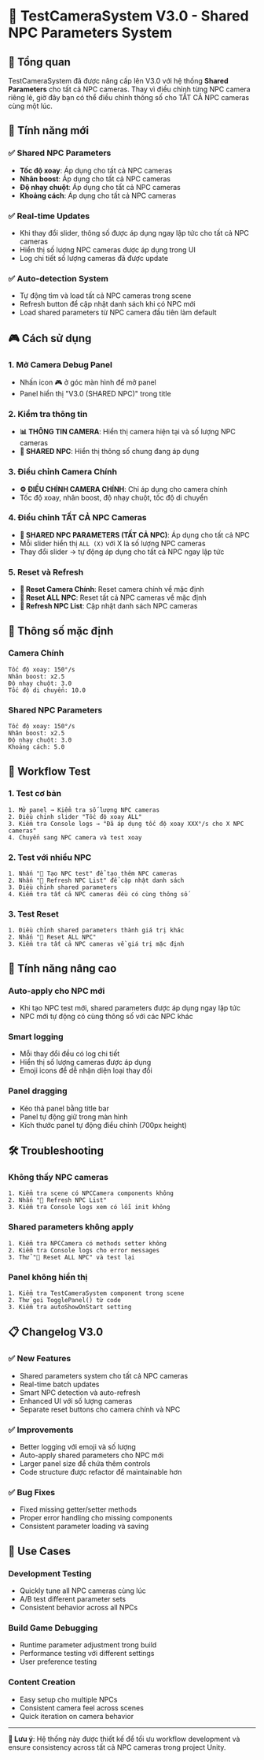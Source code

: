 # 🎯 TestCameraSystem V3.0 - Shared NPC Parameters System

## 📖 Tổng quan

TestCameraSystem đã được nâng cấp lên V3.0 với hệ thống **Shared Parameters** cho tất cả NPC cameras. Thay vì điều chỉnh từng NPC camera riêng lẻ, giờ đây bạn có thể điều chỉnh thông số cho TẤT CẢ NPC cameras cùng một lúc.

## 🔧 Tính năng mới

### ✅ Shared NPC Parameters
- **Tốc độ xoay**: Áp dụng cho tất cả NPC cameras
- **Nhân boost**: Áp dụng cho tất cả NPC cameras  
- **Độ nhạy chuột**: Áp dụng cho tất cả NPC cameras
- **Khoảng cách**: Áp dụng cho tất cả NPC cameras

### ✅ Real-time Updates
- Khi thay đổi slider, thông số được áp dụng ngay lập tức cho tất cả NPC cameras
- Hiển thị số lượng NPC cameras được áp dụng trong UI
- Log chi tiết số lượng cameras đã được update

### ✅ Auto-detection System
- Tự động tìm và load tất cả NPC cameras trong scene
- Refresh button để cập nhật danh sách khi có NPC mới
- Load shared parameters từ NPC camera đầu tiên làm default

## 🎮 Cách sử dụng

### 1. Mở Camera Debug Panel
- Nhấn icon 🎮 ở góc màn hình để mở panel
- Panel hiển thị "V3.0 (SHARED NPC)" trong title

### 2. Kiểm tra thông tin
- **📊 THÔNG TIN CAMERA**: Hiển thị camera hiện tại và số lượng NPC cameras
- **🔗 SHARED NPC**: Hiển thị thông số chung đang áp dụng

### 3. Điều chỉnh Camera Chính
- **⚙️ ĐIỀU CHỈNH CAMERA CHÍNH**: Chỉ áp dụng cho camera chính
- Tốc độ xoay, nhân boost, độ nhạy chuột, tốc độ di chuyển

### 4. Điều chỉnh TẤT CẢ NPC Cameras
- **🎯 SHARED NPC PARAMETERS (TẤT CẢ NPC)**: Áp dụng cho tất cả NPC
- Mỗi slider hiển thị `ALL (X)` với X là số lượng NPC cameras
- Thay đổi slider → tự động áp dụng cho tất cả NPC ngay lập tức

### 5. Reset và Refresh
- **🔄 Reset Camera Chính**: Reset camera chính về mặc định
- **🎯 Reset ALL NPC**: Reset tất cả NPC cameras về mặc định  
- **🔄 Refresh NPC List**: Cập nhật danh sách NPC cameras

## 📝 Thông số mặc định

### Camera Chính
```
Tốc độ xoay: 150°/s
Nhân boost: x2.5
Độ nhạy chuột: 3.0
Tốc độ di chuyển: 10.0
```

### Shared NPC Parameters
```
Tốc độ xoay: 150°/s
Nhân boost: x2.5
Độ nhạy chuột: 3.0
Khoảng cách: 5.0
```

## 🔄 Workflow Test

### 1. Test cơ bản
```
1. Mở panel → Kiểm tra số lượng NPC cameras
2. Điều chỉnh slider "Tốc độ xoay ALL" 
3. Kiểm tra Console logs → "Đã áp dụng tốc độ xoay XXX°/s cho X NPC cameras"
4. Chuyển sang NPC camera và test xoay
```

### 2. Test với nhiều NPC
```
1. Nhấn "🔧 Tạo NPC test" để tạo thêm NPC cameras
2. Nhấn "🔄 Refresh NPC List" để cập nhật danh sách
3. Điều chỉnh shared parameters
4. Kiểm tra tất cả NPC cameras đều có cùng thông số
```

### 3. Test Reset
```
1. Điều chỉnh shared parameters thành giá trị khác
2. Nhấn "🎯 Reset ALL NPC" 
3. Kiểm tra tất cả NPC cameras về giá trị mặc định
```

## 🚀 Tính năng nâng cao

### Auto-apply cho NPC mới
- Khi tạo NPC test mới, shared parameters được áp dụng ngay lập tức
- NPC mới tự động có cùng thông số với các NPC khác

### Smart logging
- Mỗi thay đổi đều có log chi tiết
- Hiển thị số lượng cameras được áp dụng
- Emoji icons để dễ nhận diện loại thay đổi

### Panel dragging
- Kéo thả panel bằng title bar
- Panel tự động giữ trong màn hình
- Kích thước panel tự động điều chỉnh (700px height)

## 🛠️ Troubleshooting

### Không thấy NPC cameras
```
1. Kiểm tra scene có NPCCamera components không
2. Nhấn "🔄 Refresh NPC List"
3. Kiểm tra Console logs xem có lỗi init không
```

### Shared parameters không apply
```
1. Kiểm tra NPCCamera có methods setter không
2. Kiểm tra Console logs cho error messages
3. Thử "🎯 Reset ALL NPC" và test lại
```

### Panel không hiển thị
```
1. Kiểm tra TestCameraSystem component trong scene
2. Thử gọi TogglePanel() từ code
3. Kiểm tra autoShowOnStart setting
```

## 📋 Changelog V3.0

### ✅ New Features
- Shared parameters system cho tất cả NPC cameras
- Real-time batch updates
- Smart NPC detection và auto-refresh
- Enhanced UI với số lượng cameras
- Separate reset buttons cho camera chính và NPC

### ✅ Improvements  
- Better logging với emoji và số lượng
- Auto-apply shared parameters cho NPC mới
- Larger panel size để chứa thêm controls
- Code structure được refactor để maintainable hơn

### ✅ Bug Fixes
- Fixed missing getter/setter methods
- Proper error handling cho missing components
- Consistent parameter loading và saving

## 🎯 Use Cases

### Development Testing
- Quickly tune all NPC cameras cùng lúc
- A/B test different parameter sets
- Consistent behavior across all NPCs

### Build Game Debugging  
- Runtime parameter adjustment trong build
- Performance testing với different settings
- User preference testing

### Content Creation
- Easy setup cho multiple NPCs
- Consistent camera feel across scenes
- Quick iteration on camera behavior

---

**📌 Lưu ý**: Hệ thống này được thiết kế để tối ưu workflow development và ensure consistency across tất cả NPC cameras trong project Unity.
